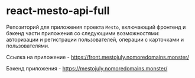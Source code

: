 # react-mesto-api-full
Репозиторий для приложения проекта `Mesto`, включающий фронтенд и бэкенд части приложения со следующими возможностями: авторизации и регистрации пользователей, операции с карточками и пользователями.


Ссылка на приложение - https://front.mestojuly.nomoredomains.monster/

Бэкенд приложения - https://mestojuly.nomoredomains.monster/